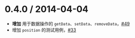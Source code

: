
0.4.0 / 2014-04-04
==================

 * **增加** 用于数据操作的 `getData`、`setData`、`removeData`，[#49](https://github.com/ecomfe/saber/issues/49)
 * 增加 `position` 的测试用例，[#33](https://github.com/ecomfe/saber/issues/33)
